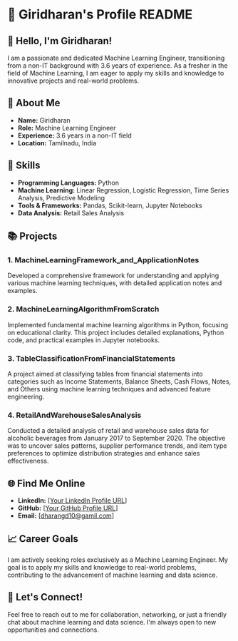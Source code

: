 # 💼 Giridharan's Profile README

## 👋 Hello, I'm Giridharan!

I am a passionate and dedicated Machine Learning Engineer, transitioning from a non-IT background with 3.6 years of experience. As a fresher in the field of Machine Learning, I am eager to apply my skills and knowledge to innovative projects and real-world problems.

## 🌟 About Me

- **Name:** Giridharan
- **Role:** Machine Learning Engineer
- **Experience:** 3.6 years in a non-IT field
- **Location:** Tamilnadu, India

## 🔧 Skills

- **Programming Languages:** Python
- **Machine Learning:** Linear Regression, Logistic Regression, Time Series Analysis, Predictive Modeling
- **Tools & Frameworks:** Pandas, Scikit-learn, Jupyter Notebooks
- **Data Analysis:** Retail Sales Analysis

## 📚 Projects

### 1. MachineLearningFramework_and_ApplicationNotes
Developed a comprehensive framework for understanding and applying various machine learning techniques, with detailed application notes and examples.

### 2. MachineLearningAlgorithmFromScratch
Implemented fundamental machine learning algorithms in Python, focusing on educational clarity. This project includes detailed explanations, Python code, and practical examples in Jupyter notebooks.

### 3. TableClassificationFromFinancialStatements
A project aimed at classifying tables from financial statements into categories such as Income Statements, Balance Sheets, Cash Flows, Notes, and Others using machine learning techniques and advanced feature engineering.

### 4. RetailAndWarehouseSalesAnalysis
Conducted a detailed analysis of retail and warehouse sales data for alcoholic beverages from January 2017 to September 2020. The objective was to uncover sales patterns, supplier performance trends, and item type preferences to optimize distribution strategies and enhance sales effectiveness.

## 🌐 Find Me Online

- **LinkedIn:** [[Your LinkedIn Profile URL](https://www.linkedin.com/in/gdharan)]
- **GitHub:** [[Your GitHub Profile URL](https://github.com/GDharan10)]
- **Email:** [dharangd10@gamil.com]

## 📈 Career Goals

I am actively seeking roles exclusively as a Machine Learning Engineer. My goal is to apply my skills and knowledge to real-world problems, contributing to the advancement of machine learning and data science.

## 💬 Let's Connect!

Feel free to reach out to me for collaboration, networking, or just a friendly chat about machine learning and data science. I'm always open to new opportunities and connections.
